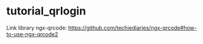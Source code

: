 # tutorial_qrlogin
Link library ngx-qrcode:
https://github.com/techiediaries/ngx-qrcode#how-to-use-ngx-qrcode2
